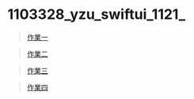 ﻿# 1103328_yzu_swiftui_1121_

> [作業一](https://github.com/TamTang222/1103328_yzu_swiftui_1121_/blob/main/Hw%231/Hw1.md)

> [作業二](https://github.com/TamTang222/1103328_yzu_swiftui_1121_/blob/main/Hw%232/Hw2.md)

> [作業三](https://github.com/TamTang222/1103328_yzu_swiftui_1121_/blob/main/Hw%233/hw3.md)

> [作業四](https://github.com/TamTang222/1103328_yzu_swiftui_1121_/blob/main/Hw%234/hw4.md)
